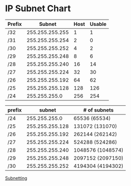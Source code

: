 # IP Subnet Chart

|Prefix| Subnet|	Host	|Usable|
|------|----------|-----|-------|
|/32	|255.255.255.255	|1	|1|
|/31	|255.255.255.254	|2	|0|
|/30	|255.255.255.252	|4	|2|
|/29	|255.255.255.248	|8	 |6|
|/28	|255.255.255.240	|16	|14|
|/27	|255.255.255.224	|32	|30|
|/26	|255.255.255.192	|64	|62|
|/25	|255.255.255.128	|128	|126|
|/24	|255.255.255.0	|256	|254|


|prefix| subnet| # of subnets|
|-------|------|-------------|
|/24	|255.255.255.0	|65536 (65534)	|
|/25	|255.255.255.128	|131072 (131070)	|
|/26	|255.255.255.192	|262144 (262142)	|
|/27	|255.255.255.224	|524288 (524286)|
|/28	|255.255.255.240	|1048576 (1048574)	|
|/29	|255.255.255.248	|2097152 (2097150)|
|/30	|255.255.255.252	|4194304 (4194302)|


[Subnetting](https://github.com/Lethalz/LethalZet/blob/main/202108162217/README.md)
